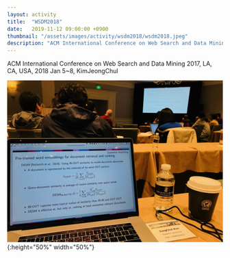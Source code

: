 ```yaml
---
layout: activity
title:  "WSDM2018"
date:   2019-11-12 09:00:00 +0900
thumbnail: "/assets/images/activity/wsdm2018/wsdm2018.jpeg"
description: "ACM International Conference on Web Search and Data Mining 2017, LA, CA, USA"
---
```


ACM International Conference on Web Search and Data Mining 2017, LA, CA, USA, 2018 Jan 5~8, KimJeongChul

![](/assets/images/activity/wsdm2018/wsdm2018.jpeg){:height="50%" width="50%"}